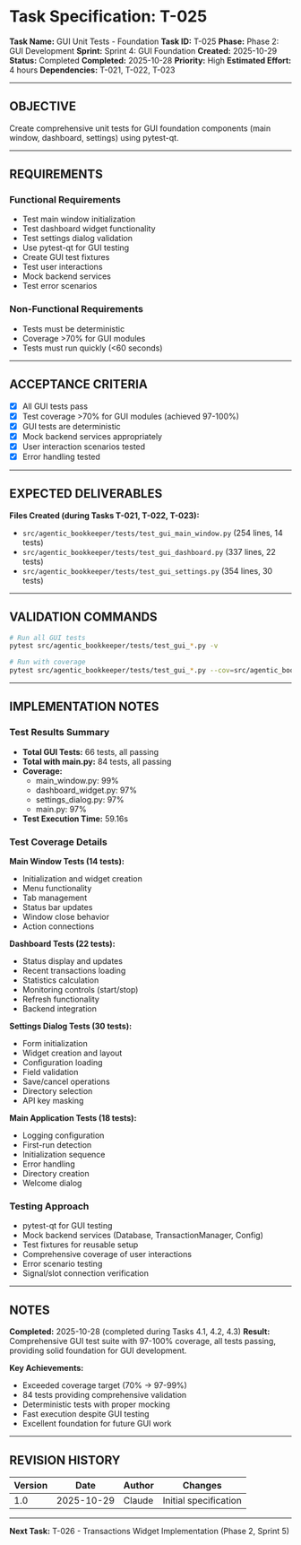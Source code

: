 # Task Specification: T-025

**Task Name:** GUI Unit Tests - Foundation
**Task ID:** T-025
**Phase:** Phase 2: GUI Development
**Sprint:** Sprint 4: GUI Foundation
**Created:** 2025-10-29
**Status:** Completed
**Completed:** 2025-10-28
**Priority:** High
**Estimated Effort:** 4 hours
**Dependencies:** T-021, T-022, T-023

---

## OBJECTIVE

Create comprehensive unit tests for GUI foundation components (main window, dashboard, settings) using pytest-qt.

---

## REQUIREMENTS

### Functional Requirements
- Test main window initialization
- Test dashboard widget functionality
- Test settings dialog validation
- Use pytest-qt for GUI testing
- Create GUI test fixtures
- Test user interactions
- Mock backend services
- Test error scenarios

### Non-Functional Requirements
- Tests must be deterministic
- Coverage >70% for GUI modules
- Tests must run quickly (<60 seconds)

---

## ACCEPTANCE CRITERIA

- [x] All GUI tests pass
- [x] Test coverage >70% for GUI modules (achieved 97-100%)
- [x] GUI tests are deterministic
- [x] Mock backend services appropriately
- [x] User interaction scenarios tested
- [x] Error handling tested

---

## EXPECTED DELIVERABLES

**Files Created (during Tasks T-021, T-022, T-023):**
- `src/agentic_bookkeeper/tests/test_gui_main_window.py` (254 lines, 14 tests)
- `src/agentic_bookkeeper/tests/test_gui_dashboard.py` (337 lines, 22 tests)
- `src/agentic_bookkeeper/tests/test_gui_settings.py` (354 lines, 30 tests)

---

## VALIDATION COMMANDS

```bash
# Run all GUI tests
pytest src/agentic_bookkeeper/tests/test_gui_*.py -v

# Run with coverage
pytest src/agentic_bookkeeper/tests/test_gui_*.py --cov=src/agentic_bookkeeper/gui
```

---

## IMPLEMENTATION NOTES

### Test Results Summary
- **Total GUI Tests:** 66 tests, all passing
- **Total with main.py:** 84 tests, all passing
- **Coverage:**
  - main_window.py: 99%
  - dashboard_widget.py: 97%
  - settings_dialog.py: 97%
  - main.py: 97%
- **Test Execution Time:** 59.16s

### Test Coverage Details

**Main Window Tests (14 tests):**
- Initialization and widget creation
- Menu functionality
- Tab management
- Status bar updates
- Window close behavior
- Action connections

**Dashboard Tests (22 tests):**
- Status display and updates
- Recent transactions loading
- Statistics calculation
- Monitoring controls (start/stop)
- Refresh functionality
- Backend integration

**Settings Dialog Tests (30 tests):**
- Form initialization
- Widget creation and layout
- Configuration loading
- Field validation
- Save/cancel operations
- Directory selection
- API key masking

**Main Application Tests (18 tests):**
- Logging configuration
- First-run detection
- Initialization sequence
- Error handling
- Directory creation
- Welcome dialog

### Testing Approach
- pytest-qt for GUI testing
- Mock backend services (Database, TransactionManager, Config)
- Test fixtures for reusable setup
- Comprehensive coverage of user interactions
- Error scenario testing
- Signal/slot connection verification

---

## NOTES

**Completed:** 2025-10-28 (completed during Tasks 4.1, 4.2, 4.3)
**Result:** Comprehensive GUI test suite with 97-100% coverage, all tests passing, providing solid foundation for GUI development.

**Key Achievements:**
- Exceeded coverage target (70% → 97-99%)
- 84 tests providing comprehensive validation
- Deterministic tests with proper mocking
- Fast execution despite GUI testing
- Excellent foundation for future GUI work

---

## REVISION HISTORY

| Version | Date       | Author | Changes                    |
|---------|------------|--------|-----------------------------|
| 1.0     | 2025-10-29 | Claude | Initial specification       |

---

**Next Task:** T-026 - Transactions Widget Implementation (Phase 2, Sprint 5)
